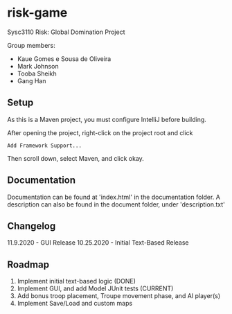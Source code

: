 # risk-game
Sysc3110 Risk: Global Domination Project

Group members:
- Kaue Gomes e Sousa de Oliveira
- Mark Johnson
- Tooba Sheikh
- Gang Han

## Setup
As this is a Maven project, you must configure IntelliJ before building.

After opening the project, right-click on the project root and click 
````
Add Framework Support...
````
Then scroll down, select Maven, and click okay.

## Documentation
Documentation can be found at 'index.html' in the documentation folder.
A description can also be found in the document folder, under 'description.txt'

## Changelog
11.9.2020 - GUI Release
10.25.2020 - Initial Text-Based Release

## Roadmap
1. Implement initial text-based logic (DONE)
2. Implement GUI, and add Model JUnit tests (CURRENT)
3. Add bonus troop placement, Troupe movement phase, and AI player(s)
4. Implement Save/Load and custom maps
